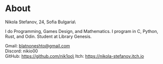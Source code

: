 # About

Nikola Stefanov, 24, Sofia Bulgaria\

I do Programming, Games Design, and Mathematics. I program in C, Python, Rust, and Odin. Student at Library Genesis.

Gmail: blatnoneshto@gmail.com\
Discord: nikio00\
GitHub: https://github.com/nik1oo\
Itch: https://nikola-stefanov.itch.io